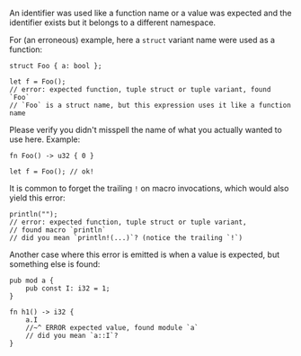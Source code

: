An identifier was used like a function name or a value was expected and the
identifier exists but it belongs to a different namespace.

For (an erroneous) example, here a `struct` variant name were used as a
function:

```compile_fail,E0423
struct Foo { a: bool };

let f = Foo();
// error: expected function, tuple struct or tuple variant, found `Foo`
// `Foo` is a struct name, but this expression uses it like a function name
```

Please verify you didn't misspell the name of what you actually wanted to use
here. Example:

```
fn Foo() -> u32 { 0 }

let f = Foo(); // ok!
```

It is common to forget the trailing `!` on macro invocations, which would also
yield this error:

```compile_fail,E0423
println("");
// error: expected function, tuple struct or tuple variant,
// found macro `println`
// did you mean `println!(...)`? (notice the trailing `!`)
```

Another case where this error is emitted is when a value is expected, but
something else is found:

```compile_fail,E0423
pub mod a {
    pub const I: i32 = 1;
}

fn h1() -> i32 {
    a.I
    //~^ ERROR expected value, found module `a`
    // did you mean `a::I`?
}
```
